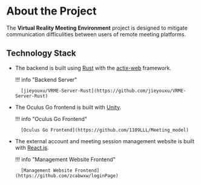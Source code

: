 # About the Project

The **Virtual Reality Meeting Environment** project is designed to mitigate
communication difficulities between users of remote meeting platforms.

## Technology Stack

- The backend is built using [Rust](https://github.com/rust-lang/rust) with the
  [actix-web](https://github.com/actix/actix-web) framework.

	!!! info "Backend Server"

		[jieyouxu/VRME-Server-Rust](https://github.com/jieyouxu/VRME-Server-Rust)

- The Oculus Go frontend is built with [Unity](https://unity.com/).

	!!! info "Oculus Go Frontend"

		[Oculus Go Frontend](https://github.com/1109LLL/Meeting_model)

- The external account and meeting session management website is built with
  [React.js](https://reactjs.org/).

	!!! info "Management Website Frontend"

		[Management Website Frontend](https://github.com/zcabwxw/loginPage)
